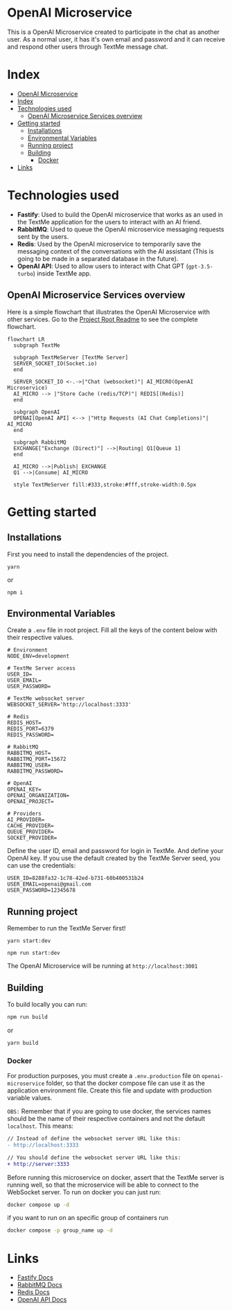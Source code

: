 # OpenAI Microservice

This is a OpenAI Microservice created to participate in the chat as another user. As a normal user, it has it's own email and password and it can receive and respond other users through TextMe message chat.

# Index

- [OpenAI Microservice](#openai-microservice)
- [Index](#index)
- [Technologies used](#technologies-used)
  - [OpenAI Microservice Services overview](#openai-microservice-services-overview)
- [Getting started](#getting-started)
  - [Installations](#installations)
  - [Environmental Variables](#environmental-variables)
  - [Running project](#running-project)
  - [Building](#building)
    - [Docker](#docker)
- [Links](#links)

# Technologies used

- **Fastify**: Used to build the OpenAI microservice that works as an used in the TextMe application for the users to interact with an AI friend.
- **RabbitMQ**: Used to queue the OpenAI microservice messaging requests sent by the users.
- **Redis**: Used by the OpenAI microservice to temporarily save the messaging context of the conversations with the AI assistant (This is going to be made in a separated database in the future).
- **OpenAI API**: Used to allow users to interact with Chat GPT (`gpt-3.5-turbo`) inside TextMe app.

## OpenAI Microservice Services overview

Here is a simple flowchart that illustrates the OpenAI Microservice with other services. Go to the [Project Root Readme](../README.md) to see the complete flowchart.

```mermaid
flowchart LR
  subgraph TextMe
  
  subgraph TextMeServer [TextMe Server]
  SERVER_SOCKET_IO(Socket.io)
  end

  SERVER_SOCKET_IO <-.->|"Chat (websocket)"| AI_MICRO(OpenAI Microservice)
  AI_MICRO --> |"Store Cache (redis/TCP)"| REDIS[(Redis)]
  end

  subgraph OpenAI
  OPENAI[OpenAI API] <--> |"Http Requests (AI Chat Completions)"| AI_MICRO
  end

  subgraph RabbitMQ
  EXCHANGE["Exchange (Direct)"] -->|Routing| Q1[Queue 1]
  end

  AI_MICRO -->|Publish| EXCHANGE
  Q1 -->|Consume| AI_MICRO

  style TextMeServer fill:#333,stroke:#fff,stroke-width:0.5px
```

# Getting started

## Installations

First you need to install the dependencies of the project.

```
yarn
```

or

```
npm i
```

## Environmental Variables

Create a `.env` file in root project. Fill all the keys of the content below with their respective values.

```env
# Environment
NODE_ENV=development

# TextMe Server access
USER_ID=
USER_EMAIL=
USER_PASSWORD=

# TextMe websocket server
WEBSOCKET_SERVER='http://localhost:3333'

# Redis
REDIS_HOST=
REDIS_PORT=6379
REDIS_PASSWORD=

# RabbitMQ
RABBITMQ_HOST=
RABBITMQ_PORT=15672
RABBITMQ_USER=
RABBITMQ_PASSWORD=

# OpenAI
OPENAI_KEY=
OPENAI_ORGANIZATION=
OPENAI_PROJECT=

# Providers
AI_PROVIDER=
CACHE_PROVIDER=
QUEUE_PROVIDER=
SOCKET_PROVIDER=
```

Define the user ID, email and password for login in TextMe. And define your OpenAI key. If you use the default created by the TextMe Server seed, you can use the credentials:

```
USER_ID=8288fa32-1c78-42ed-b731-60b400531b24
USER_EMAIL=openai@gmail.com
USER_PASSWORD=12345678
```

## Running project
Remember to run the TextMe Server first!

```
yarn start:dev
```

```
npm run start:dev
```

The OpenAI Microservice will be running at `http://localhost:3001`

## Building

To build locally you can run:

```bash
npm run build
```

or

```bash
yarn build
```

### Docker

For production purposes, you must create a `.env.production` file on `openai-microservice` folder, so that the docker compose file can use it as the application environment file. Create this file and update with production variable values.

`OBS:` Remember that if you are going to use docker, the services names should be the name of their respective containers and not the default `localhost`. This means:

```diff
// Instead of define the websocket server URL like this:
- http://localhost:3333

// You should define the websocket server URL like this:
+ http://server:3333
```

Before running this microservice on docker, assert that the TextMe server is running well, so that the microservice will be able to connect to the WebSocket server. To run on docker you can just run:

```bash
docker compose up -d
```

if you want to run on an specific group of containers run

```bash
docker compose -p group_name up -d
```

# Links

- [Fastify Docs](https://fastify.dev/docs/latest/)
- [RabbitMQ Docs](https://www.rabbitmq.com/docs)
- [Redis Docs](https://redis.io/docs/latest/)
- [OpenAI API Docs](https://platform.openai.com/docs/concepts)